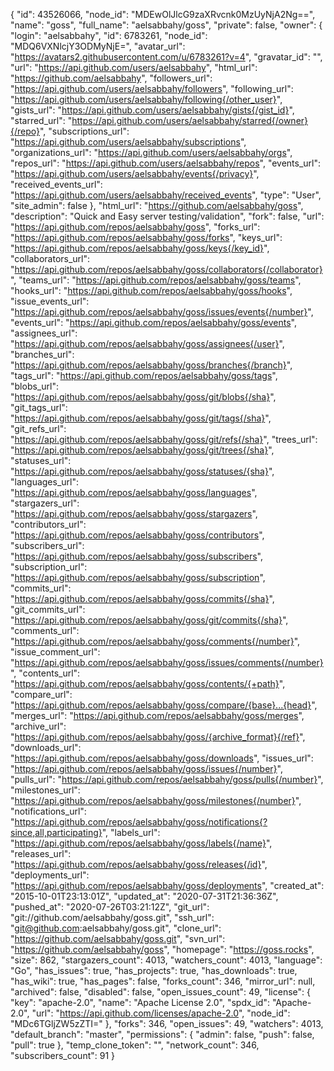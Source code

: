 {
  "id": 43526066,
  "node_id": "MDEwOlJlcG9zaXRvcnk0MzUyNjA2Ng==",
  "name": "goss",
  "full_name": "aelsabbahy/goss",
  "private": false,
  "owner": {
    "login": "aelsabbahy",
    "id": 6783261,
    "node_id": "MDQ6VXNlcjY3ODMyNjE=",
    "avatar_url": "https://avatars2.githubusercontent.com/u/6783261?v=4",
    "gravatar_id": "",
    "url": "https://api.github.com/users/aelsabbahy",
    "html_url": "https://github.com/aelsabbahy",
    "followers_url": "https://api.github.com/users/aelsabbahy/followers",
    "following_url": "https://api.github.com/users/aelsabbahy/following{/other_user}",
    "gists_url": "https://api.github.com/users/aelsabbahy/gists{/gist_id}",
    "starred_url": "https://api.github.com/users/aelsabbahy/starred{/owner}{/repo}",
    "subscriptions_url": "https://api.github.com/users/aelsabbahy/subscriptions",
    "organizations_url": "https://api.github.com/users/aelsabbahy/orgs",
    "repos_url": "https://api.github.com/users/aelsabbahy/repos",
    "events_url": "https://api.github.com/users/aelsabbahy/events{/privacy}",
    "received_events_url": "https://api.github.com/users/aelsabbahy/received_events",
    "type": "User",
    "site_admin": false
  },
  "html_url": "https://github.com/aelsabbahy/goss",
  "description": "Quick and Easy server testing/validation",
  "fork": false,
  "url": "https://api.github.com/repos/aelsabbahy/goss",
  "forks_url": "https://api.github.com/repos/aelsabbahy/goss/forks",
  "keys_url": "https://api.github.com/repos/aelsabbahy/goss/keys{/key_id}",
  "collaborators_url": "https://api.github.com/repos/aelsabbahy/goss/collaborators{/collaborator}",
  "teams_url": "https://api.github.com/repos/aelsabbahy/goss/teams",
  "hooks_url": "https://api.github.com/repos/aelsabbahy/goss/hooks",
  "issue_events_url": "https://api.github.com/repos/aelsabbahy/goss/issues/events{/number}",
  "events_url": "https://api.github.com/repos/aelsabbahy/goss/events",
  "assignees_url": "https://api.github.com/repos/aelsabbahy/goss/assignees{/user}",
  "branches_url": "https://api.github.com/repos/aelsabbahy/goss/branches{/branch}",
  "tags_url": "https://api.github.com/repos/aelsabbahy/goss/tags",
  "blobs_url": "https://api.github.com/repos/aelsabbahy/goss/git/blobs{/sha}",
  "git_tags_url": "https://api.github.com/repos/aelsabbahy/goss/git/tags{/sha}",
  "git_refs_url": "https://api.github.com/repos/aelsabbahy/goss/git/refs{/sha}",
  "trees_url": "https://api.github.com/repos/aelsabbahy/goss/git/trees{/sha}",
  "statuses_url": "https://api.github.com/repos/aelsabbahy/goss/statuses/{sha}",
  "languages_url": "https://api.github.com/repos/aelsabbahy/goss/languages",
  "stargazers_url": "https://api.github.com/repos/aelsabbahy/goss/stargazers",
  "contributors_url": "https://api.github.com/repos/aelsabbahy/goss/contributors",
  "subscribers_url": "https://api.github.com/repos/aelsabbahy/goss/subscribers",
  "subscription_url": "https://api.github.com/repos/aelsabbahy/goss/subscription",
  "commits_url": "https://api.github.com/repos/aelsabbahy/goss/commits{/sha}",
  "git_commits_url": "https://api.github.com/repos/aelsabbahy/goss/git/commits{/sha}",
  "comments_url": "https://api.github.com/repos/aelsabbahy/goss/comments{/number}",
  "issue_comment_url": "https://api.github.com/repos/aelsabbahy/goss/issues/comments{/number}",
  "contents_url": "https://api.github.com/repos/aelsabbahy/goss/contents/{+path}",
  "compare_url": "https://api.github.com/repos/aelsabbahy/goss/compare/{base}...{head}",
  "merges_url": "https://api.github.com/repos/aelsabbahy/goss/merges",
  "archive_url": "https://api.github.com/repos/aelsabbahy/goss/{archive_format}{/ref}",
  "downloads_url": "https://api.github.com/repos/aelsabbahy/goss/downloads",
  "issues_url": "https://api.github.com/repos/aelsabbahy/goss/issues{/number}",
  "pulls_url": "https://api.github.com/repos/aelsabbahy/goss/pulls{/number}",
  "milestones_url": "https://api.github.com/repos/aelsabbahy/goss/milestones{/number}",
  "notifications_url": "https://api.github.com/repos/aelsabbahy/goss/notifications{?since,all,participating}",
  "labels_url": "https://api.github.com/repos/aelsabbahy/goss/labels{/name}",
  "releases_url": "https://api.github.com/repos/aelsabbahy/goss/releases{/id}",
  "deployments_url": "https://api.github.com/repos/aelsabbahy/goss/deployments",
  "created_at": "2015-10-01T23:13:01Z",
  "updated_at": "2020-07-31T21:36:36Z",
  "pushed_at": "2020-07-26T03:21:12Z",
  "git_url": "git://github.com/aelsabbahy/goss.git",
  "ssh_url": "git@github.com:aelsabbahy/goss.git",
  "clone_url": "https://github.com/aelsabbahy/goss.git",
  "svn_url": "https://github.com/aelsabbahy/goss",
  "homepage": "https://goss.rocks",
  "size": 862,
  "stargazers_count": 4013,
  "watchers_count": 4013,
  "language": "Go",
  "has_issues": true,
  "has_projects": true,
  "has_downloads": true,
  "has_wiki": true,
  "has_pages": false,
  "forks_count": 346,
  "mirror_url": null,
  "archived": false,
  "disabled": false,
  "open_issues_count": 49,
  "license": {
    "key": "apache-2.0",
    "name": "Apache License 2.0",
    "spdx_id": "Apache-2.0",
    "url": "https://api.github.com/licenses/apache-2.0",
    "node_id": "MDc6TGljZW5zZTI="
  },
  "forks": 346,
  "open_issues": 49,
  "watchers": 4013,
  "default_branch": "master",
  "permissions": {
    "admin": false,
    "push": false,
    "pull": true
  },
  "temp_clone_token": "",
  "network_count": 346,
  "subscribers_count": 91
}
